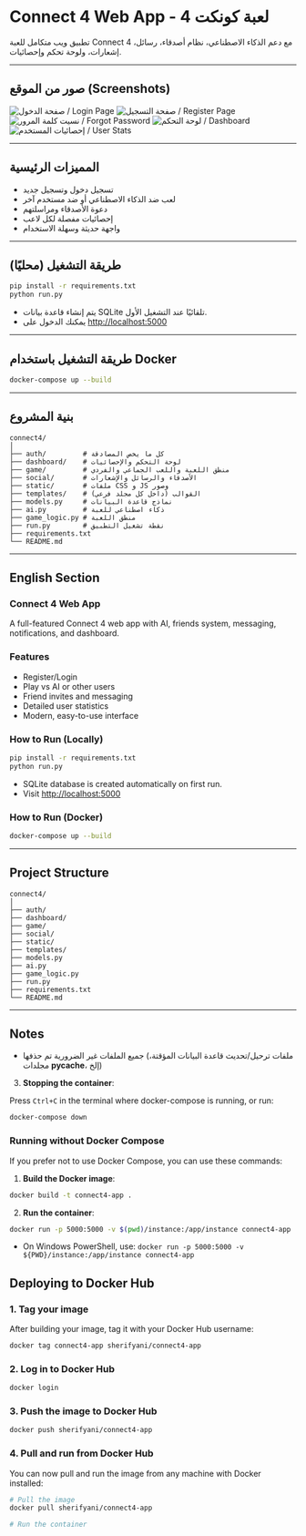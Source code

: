 # Connect 4 Web App - لعبة كونكت 4

تطبيق ويب متكامل للعبة Connect 4 مع دعم الذكاء الاصطناعي، نظام أصدقاء، رسائل، إشعارات، ولوحة تحكم وإحصائيات.

---

## صور من الموقع (Screenshots)

![صفحة الدخول / Login Page](static/images/127.0.0.1_5000_auth_login_next=%2F.png)
![صفحة التسجيل / Register Page](static/images/127.0.0.1_5000_auth_register.png)
![نسيت كلمة المرور / Forgot Password](static/images/127.0.0.1_5000_auth_forgot-password.png)
![لوحة التحكم / Dashboard](static/images/127.0.0.1_5000_dashboard_menu.png)
![إحصائيات المستخدم / User Stats](static/images/127.0.0.1_5000_dashboard_stats.png)

---

## المميزات الرئيسية
- تسجيل دخول وتسجيل جديد
- لعب ضد الذكاء الاصطناعي أو ضد مستخدم آخر
- دعوة الأصدقاء ومراسلتهم
- إحصائيات مفصلة لكل لاعب
- واجهة حديثة وسهلة الاستخدام

---

## طريقة التشغيل (محليًا)

```bash
pip install -r requirements.txt
python run.py
```

- يتم إنشاء قاعدة بيانات SQLite تلقائيًا عند التشغيل الأول.
- يمكنك الدخول على [http://localhost:5000](http://localhost:5000)

---

## طريقة التشغيل باستخدام Docker

```bash
docker-compose up --build
```

---

## بنية المشروع

```
connect4/
│
├── auth/         # كل ما يخص المصادقة
├── dashboard/    # لوحة التحكم والإحصائيات
├── game/         # منطق اللعبة واللعب الجماعي والفردي
├── social/       # الأصدقاء والرسائل والإشعارات
├── static/       # ملفات CSS و JS وصور
├── templates/    # القوالب (داخل كل مجلد فرعي)
├── models.py     # نماذج قاعدة البيانات
├── ai.py         # ذكاء اصطناعي للعبة
├── game_logic.py # منطق اللعبة
├── run.py        # نقطة تشغيل التطبيق
├── requirements.txt
└── README.md
```

---

## English Section

### Connect 4 Web App
A full-featured Connect 4 web app with AI, friends system, messaging, notifications, and dashboard.

### Features
- Register/Login
- Play vs AI or other users
- Friend invites and messaging
- Detailed user statistics
- Modern, easy-to-use interface

### How to Run (Locally)
```bash
pip install -r requirements.txt
python run.py
```

- SQLite database is created automatically on first run.
- Visit [http://localhost:5000](http://localhost:5000)

### How to Run (Docker)
```bash
docker-compose up --build
```

---

## Project Structure

```
connect4/
│
├── auth/
├── dashboard/
├── game/
├── social/
├── static/
├── templates/
├── models.py
├── ai.py
├── game_logic.py
├── run.py
├── requirements.txt
└── README.md
```

---

## Notes
- جميع الملفات غير الضرورية تم حذفها (ملفات ترحيل/تحديث قاعدة البيانات المؤقتة، مجلدات __pycache__، إلخ)


3. **Stopping the container**:

Press `Ctrl+C` in the terminal where docker-compose is running, or run:
```bash
docker-compose down
```

### Running without Docker Compose

If you prefer not to use Docker Compose, you can use these commands:

1. **Build the Docker image**:
```bash
docker build -t connect4-app .
```

2. **Run the container**:
```bash
docker run -p 5000:5000 -v $(pwd)/instance:/app/instance connect4-app
```
- On Windows PowerShell, use: `docker run -p 5000:5000 -v ${PWD}/instance:/app/instance connect4-app`

## Deploying to Docker Hub

### 1. Tag your image

After building your image, tag it with your Docker Hub username:

```bash
docker tag connect4-app sherifyani/connect4-app
```

### 2. Log in to Docker Hub

```bash
docker login
```

### 3. Push the image to Docker Hub

```bash
docker push sherifyani/connect4-app
```

### 4. Pull and run from Docker Hub

You can now pull and run the image from any machine with Docker installed:

```bash
# Pull the image
docker pull sherifyani/connect4-app

# Run the container
